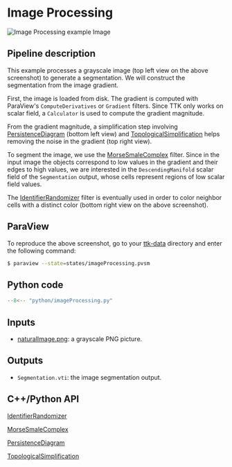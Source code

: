 # Image Processing 

![Image Processing example
Image](https://topology-tool-kit.github.io/img/gallery/imageProcessing.jpg)


## Pipeline description

This example processes a grayscale image (top left view on the
above screenshot) to generate a segmentation. We will construct the
segmentation from the image gradient.

First, the image is loaded from disk. The gradient is computed with
ParaView's `ComputeDerivatives` or `Gradient` filters. Since TTK only
works on scalar field, a `Calculator` is used to compute the gradient
magnitude.

From the gradient magnitude, a simplification step involving
[PersistenceDiagram](https://topology-tool-kit.github.io/doc/html/classttkPersistenceDiagram.html)
(bottom left view) and
[TopologicalSimplification](https://topology-tool-kit.github.io/doc/html/classttkTopologicalSimplification.html)
helps removing the noise in the gradient (top right view).

To segment the image, we use the
[MorseSmaleComplex](https://topology-tool-kit.github.io/doc/html/classttkMorseSmaleComplex.html)
filter. Since in the input image the objects correspond to low values
in the gradient and their edges to high values, we are interested in
the `DescendingManifold` scalar field of the `Segmentation` output, whose
cells represent regions of low scalar field values.

The
[IdentifierRandomizer](https://topology-tool-kit.github.io/doc/html/classttkIdentifierRandomizer.html)
filter is eventually used in order to color neighbor cells with a
distinct color (bottom right view on the above screenshot).

## ParaView

To reproduce the above screenshot, go to your
[ttk-data](https://github.com/topology-tool-kit/ttk-data) directory
and enter the following command:

``` bash
$ paraview --state=states/imageProcessing.pvsm
```

## Python code

``` python  linenums="1"
--8<-- "python/imageProcessing.py"
```

## Inputs
- [naturalImage.png](https://github.com/topology-tool-kit/ttk-data/raw/dev/naturalImage.png):
  a grayscale PNG picture.

## Outputs
- `Segmentation.vti`: the image segmentation output.


## C++/Python API
[IdentifierRandomizer](https://topology-tool-kit.github.io/doc/html/classttkIdentifierRandomizer.html)

[MorseSmaleComplex](https://topology-tool-kit.github.io/doc/html/classttkMorseSmaleComplex.html)

[PersistenceDiagram](https://topology-tool-kit.github.io/doc/html/classttkPersistenceDiagram.html)

[TopologicalSimplification](https://topology-tool-kit.github.io/doc/html/classttkTopologicalSimplification.html)


